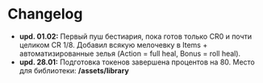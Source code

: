 # Changelog

- **upd. 01.02:** Первый пуш бестиария, пока готов только CR0 и почти целиком CR 1/8. Добавил всякую мелочевку в Items + автоматизированные зелья (Action = full heal, Bonus = roll heal).
- **upd. 28.01:** Подготовка токенов завершена процентов на 80. Место для библиотеки: **/assets/library**
   
